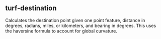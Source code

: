 ## turf-destination

Calculates the destination point given one point feature, distance in degrees, radians, miles, or kilometers, and bearing in degrees. This uses the haversine formula to account for global curvature.
